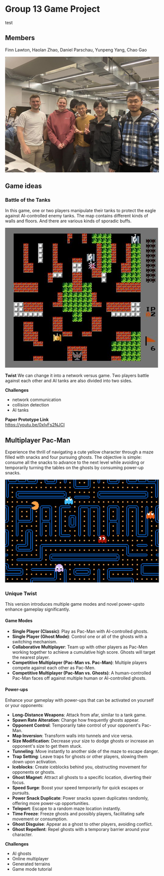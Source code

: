 # Group 13 Game Project
test
## Members

Finn Lawton,
Haolan Zhao,
Daniel Parschau,
Yunpeng Yang,
Chao Gao

![Group Members](group13-members-photo.jpg)

## Game ideas

### Battle of the Tanks

In this game, one or two players manipulate their tanks to
protect the eagle against AI-controlled enemy tanks.
The map contains different kinds of walls and floors.
And there are various kinds of sporadic buffs.

![Battle of the Tanks](battle-of-tanks.jpg)

**Twist** We can change it into a network versus game.
Two players battle against each other and AI tanks are
also divided into two sides.

**Challenges**
- network communication
- collision detection
- AI tanks

**Paper Prototype Link**<br>
https://youtu.be/0xlvFs2NJCI

## Multiplayer Pac-Man

Experience the thrill of navigating a cute yellow character through a maze filled with snacks and four pursuing ghosts. The objective is simple: consume all the snacks to advance to the next level while avoiding or temporarily turning the tables on the ghosts by consuming power-up snacks.

![Multiplayer Pacman](pacman.jpg)

### Unique Twist

This version introduces multiple game modes and novel power-upsto enhance gameplay significantly.

#### Game Modes

- **Single Player (Classic)**: Play as Pac-Man with AI-controlled ghosts.
- **Single Player (Ghost Mode)**: Control one or all of the ghosts with a switching mechanism.
- **Collaborative Multiplayer**: Team up with other players as Pac-Men working together to achieve a cumulative high score. Ghosts will target the nearest player.
- **Competitive Multiplayer (Pac-Man vs. Pac-Man)**: Multiple players compete against each other as Pac-Men.
- **Competitive Multiplayer (Pac-Man vs. Ghosts)**: A human-controlled Pac-Man faces off against multiple human or AI-controlled ghosts.

#### Power-ups

Enhance your gameplay with power-ups that can be activated on yourself or your opponents:

- **Long-Distance Weapons**: Attack from afar, similar to a tank game.
- **Spawn Rate Alteration**: Change how frequently ghosts appear.
- **Opponent Control**: Temporarily take control of your opponent's Pac-Man.
- **Map Inversion**: Transform walls into tunnels and vice versa.
- **Size Modification**: Decrease your size to dodge ghosts or increase an opponent's size to get them stuck.
- **Tunneling**: Move instantly to another side of the maze to escape danger.
- **Trap Setting**: Leave traps for ghosts or other players, slowing them down upon activation.
- **Iceblocks**: Create iceblocks behind you, obstructing movement for opponents or ghosts.
- **Ghost Magnet**: Attract all ghosts to a specific location, diverting their focus.
- **Speed Surge**: Boost your speed temporarily for quick escapes or pursuits.
- **Power Snack Duplicate**: Power snacks spawn duplicates randomly, offering more power-up opportunities.
- **Teleport**: Escape to a random maze location instantly.
- **Time Freeze**: Freeze ghosts and possibly players, facilitating safe movement or consumption.
- **Ghost Disguise**: Appear as a ghost to other players, avoiding conflict.
- **Ghost Repellent**: Repel ghosts with a temporary barrier around your character.

**Challenges**
- AI ghosts
- Online multiplayer
- Generated terrains
- Game mode tutorial
